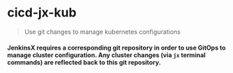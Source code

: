 # cicd-jx-kub
> Use git changes to manage kubernetes configurations

<p>
 
#### JenkinsX requires a corresponding git repository in order to use GitOps to manage cluster configuration. Any cluster changes (via `jx` terminal commands) are reflected back to this git repository.

